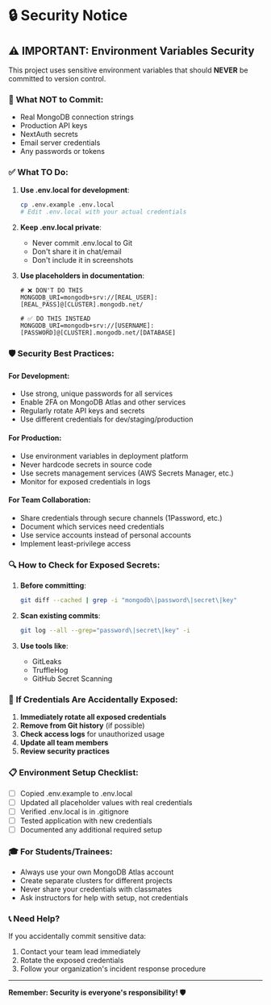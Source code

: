 # 🔒 Security Notice

## ⚠️ **IMPORTANT: Environment Variables Security**

This project uses sensitive environment variables that should **NEVER** be committed to version control.

### 🚫 **What NOT to Commit:**

- Real MongoDB connection strings
- Production API keys
- NextAuth secrets
- Email server credentials
- Any passwords or tokens

### ✅ **What TO Do:**

1. **Use .env.local for development**:
   ```bash
   cp .env.example .env.local
   # Edit .env.local with your actual credentials
   ```

2. **Keep .env.local private**:
   - Never commit .env.local to Git
   - Don't share it in chat/email
   - Don't include it in screenshots

3. **Use placeholders in documentation**:
   ```env
   # ❌ DON'T DO THIS
   MONGODB_URI=mongodb+srv://[REAL_USER]:[REAL_PASS]@[CLUSTER].mongodb.net/

   # ✅ DO THIS INSTEAD
   MONGODB_URI=mongodb+srv://[USERNAME]:[PASSWORD]@[CLUSTER].mongodb.net/[DATABASE]
   ```

### 🛡️ **Security Best Practices:**

#### **For Development:**
- Use strong, unique passwords for all services
- Enable 2FA on MongoDB Atlas and other services
- Regularly rotate API keys and secrets
- Use different credentials for dev/staging/production

#### **For Production:**
- Use environment variables in deployment platform
- Never hardcode secrets in source code
- Use secrets management services (AWS Secrets Manager, etc.)
- Monitor for exposed credentials in logs

#### **For Team Collaboration:**
- Share credentials through secure channels (1Password, etc.)
- Document which services need credentials
- Use service accounts instead of personal accounts
- Implement least-privilege access

### 🔍 **How to Check for Exposed Secrets:**

1. **Before committing**:
   ```bash
   git diff --cached | grep -i "mongodb\|password\|secret\|key"
   ```

2. **Scan existing commits**:
   ```bash
   git log --all --grep="password\|secret\|key" -i
   ```

3. **Use tools like**:
   - GitLeaks
   - TruffleHog
   - GitHub Secret Scanning

### 🚨 **If Credentials Are Accidentally Exposed:**

1. **Immediately rotate all exposed credentials**
2. **Remove from Git history** (if possible)
3. **Check access logs** for unauthorized usage
4. **Update all team members**
5. **Review security practices**

### 📋 **Environment Setup Checklist:**

- [ ] Copied .env.example to .env.local
- [ ] Updated all placeholder values with real credentials
- [ ] Verified .env.local is in .gitignore
- [ ] Tested application with new credentials
- [ ] Documented any additional required setup

### 🎓 **For Students/Trainees:**

- Always use your own MongoDB Atlas account
- Create separate clusters for different projects
- Never share your credentials with classmates
- Ask instructors for help with setup, not credentials

### 📞 **Need Help?**

If you accidentally commit sensitive data:
1. Contact your team lead immediately
2. Rotate the exposed credentials
3. Follow your organization's incident response procedure

---

**Remember: Security is everyone's responsibility! 🛡️**
